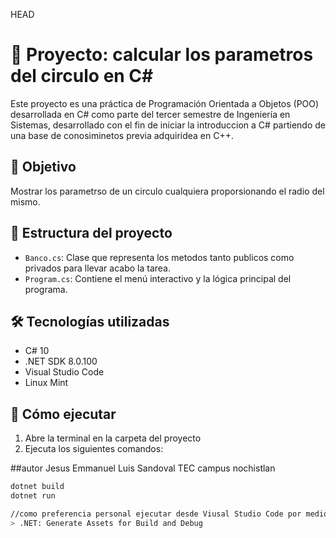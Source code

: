 HEAD
# 🏦 Proyecto: calcular los parametros del circulo en C#

Este proyecto es una práctica de Programación Orientada a Objetos (POO) desarrollada en C# como parte del tercer semestre de Ingeniería en Sistemas,
desarrollado con el fin de iniciar la introduccion a C# partiendo de una base de conosiminetos previa adquiridea en C++.

## 🎯 Objetivo

Mostrar los parametrso de un circulo cualquiera proporsionando el radio del mismo.

## 🧱 Estructura del proyecto

- `Banco.cs`: Clase que representa los metodos tanto publicos como privados para llevar acabo la tarea.
- `Program.cs`: Contiene el menú interactivo y la lógica principal del programa.

## 🛠️ Tecnologías utilizadas

- C# 10
- .NET SDK 8.0.100
- Visual Studio Code
- Linux Mint

## 🚀 Cómo ejecutar

1. Abre la terminal en la carpeta del proyecto
2. Ejecuta los siguientes comandos:

##autor
Jesus Emmanuel Luis Sandoval
TEC campus nochistlan

```bash
dotnet build
dotnet run

//como preferencia personal ejecutar desde Viusal Studio Code por medio del comando
> .NET: Generate Assets for Build and Debug
